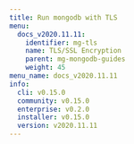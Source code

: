 ```yaml
---
title: Run mongodb with TLS
menu:
  docs_v2020.11.11:
    identifier: mg-tls
    name: TLS/SSL Encryption
    parent: mg-mongodb-guides
    weight: 45
menu_name: docs_v2020.11.11
info:
  cli: v0.15.0
  community: v0.15.0
  enterprise: v0.2.0
  installer: v0.15.0
  version: v2020.11.11
---
```



